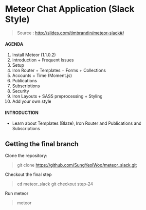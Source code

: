 # Meteor Chat Application (Slack Style)

> Source : http://slides.com/timbrandin/meteor-slack#/

#### AGENDA
1. Install Meteor (1.1.0.2)
1. Introduction + Frequent Issues
1. Setup
1. Iron Router + Templates + Forms + Collections
1. Accounts + Time (Moment.js)
1. Publications
1. Subscriptions
1. Security
1. Iron Layouts + SASS preprocessing + Styling
1. Add your own style

#### INTRODUCTION
- Learn about Templates (Blaze), Iron Router and Publications and Subscriptions


## Getting the final branch

Clone the repository:
> git clone https://github.com/SungYeolWoo/meteor_slack.git

Checkout the final step
> cd meteor_slack
> git checkout step-24 

Run meteor
> meteor
